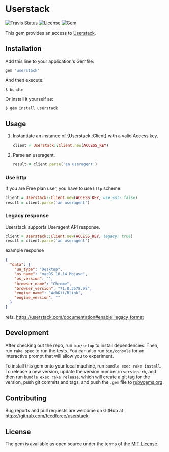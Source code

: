 # Userstack

[![Travis Status](https://img.shields.io/travis/feedforce/userstack.svg?style=flat-square)][travisci]
[![License](https://img.shields.io/github/license/feedforce/userstack.svg?style=flat-square)][license]
[![Gem](https://img.shields.io/gem/v/userstack.svg?style=flat-square)][gem-link]

[travisci]: https://travis-ci.org/feedforce/userstack
[license]: https://github.com/feedforce/userstack/blob/master/LICENSE.txt
[gem-link]: http://badge.fury.io/rb/userstack

This gem provides an access to [Userstack](https://userstack.com).

## Installation

Add this line to your application's Gemfile:

```ruby
gem 'userstack'
```

And then execute:

    $ bundle

Or install it yourself as:

    $ gem install userstack

## Usage

1. Instantiate an instance of {Userstack::Client} with a valid Access key.

    ```ruby
    client = Userstack::Client.new(ACCESS_KEY)
    ```

2. Parse an useragent.

    ```ruby
    result = client.parse('an useragent')
    ```

### Use http

If you are Free plan user, you have to use `http` scheme.

```ruby
client = Userstack::Client.new(ACCESS_KEY, use_ssl: false)
result = client.parse('an useragent')
```

### Legacy response

Userstack supports Useragent API response.

```ruby
client = Userstack::Client.new(ACCESS_KEY, legacy: true)
result = client.parse('an useragent')
```

example response
```json
{
  "data": {
    "ua_type": "Desktop",
    "os_name": "macOS 10.14 Mojave",
    "os_version": "",
    "browser_name": "Chrome",
    "browser_version": "71.0.3578.98",
    "engine_name": "WebKit/Blink",
    "engine_version": ""
  }
}
```

refs. https://userstack.com/documentation#enable_legacy_format

## Development

After checking out the repo, run `bin/setup` to install dependencies. Then, run `rake spec` to run the tests. You can also run `bin/console` for an interactive prompt that will allow you to experiment.

To install this gem onto your local machine, run `bundle exec rake install`. To release a new version, update the version number in `version.rb`, and then run `bundle exec rake release`, which will create a git tag for the version, push git commits and tags, and push the `.gem` file to [rubygems.org](https://rubygems.org).

## Contributing

Bug reports and pull requests are welcome on GitHub at https://github.com/feedforce/userstack.

## License

The gem is available as open source under the terms of the [MIT License](https://opensource.org/licenses/MIT).
